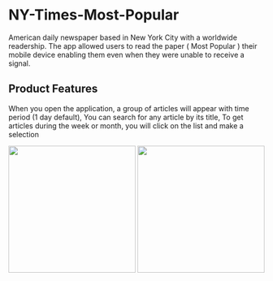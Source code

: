 # NY-Times-Most-Popular
American daily newspaper based in New York City with a worldwide readership. The app allowed users to read the paper ( Most Popular ) their mobile device enabling them even when they were unable to receive a signal.

## Product Features
When you open the application, a group of articles will appear with time period (1 day default), You can search for any article by its title, To get articles during the week or month, you will click on the list and make a selection

<p float="left">
  <img src="https://user-images.githubusercontent.com/35526918/196950705-ce348435-fead-4b2a-9407-cebae48c2ca5.jpg" width=250>
  <img src="https://user-images.githubusercontent.com/35526918/196950760-2c76402b-bac6-4ad6-82c0-b16ae28a38b1.jpg" width=250>
</p>
